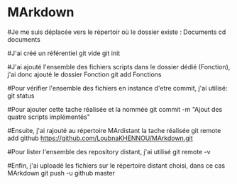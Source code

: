 # MArkdown
#Je me suis déplacée vers le répertoir où le dossier existe :  Documents
cd documents

#J'ai créé un référentiel git vide
git init

#J'ai ajouté l'ensemble des fichiers scripts dans le dossier dédié (Fonction), j'ai donc ajouté le dossier Fonction
git add Fonctions

#Pour vérifier l'ensemble des fichiers en instance d'etre commit, j'ai utilisé:
git status

#Pour ajouter cette tache réalisée et la nommée
git commit -m "Ajout des quatre scripts implémentés"

#Ensuite, j'ai rajouté au répertoire MArdistant la tache réalisée
git remote add github https://github.com/LoubnaKHENNOU/MArkdown.git

#Pour lister l'ensemble des repository distant, j'ai utilisé
git remote -v

#Enfin, j'ai uploadé les fichiers sur le répertoire distant choisi, dans ce cas MArkdown
git push -u github master

